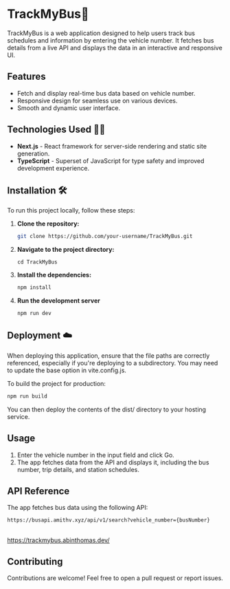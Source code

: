 # TrackMyBus🚌

TrackMyBus is a web application designed to help users track bus schedules and information by entering the vehicle number. It fetches bus details from a live API and displays the data in an interactive and responsive UI.
## Features

- Fetch and display real-time bus data based on vehicle number.
- Responsive design for seamless use on various devices.
- Smooth and dynamic user interface.

## Technologies Used 🧑‍💻

* **Next.js** - React framework for server-side rendering and static site generation.<br>
* **TypeScript** - Superset of JavaScript for type safety and improved development experience.

## Installation 🛠️

To run this project locally, follow these steps:

1. **Clone the repository:**
   ```bash
   git clone https://github.com/your-username/TrackMyBus.git
2. **Navigate to the project directory:**
   ```code
   cd TrackMyBus
3. **Install the dependencies:**
    ```bash
    npm install
4. **Run the development server**
   ```bash
   npm run dev

## Deployment ☁️
When deploying this application, ensure that the file paths are correctly referenced, especially if you're deploying to a subdirectory. You may need to update the base option in vite.config.js.

To build the project for production:
```bash
npm run build
```
You can then deploy the contents of the dist/ directory to your hosting service.
 
## Usage 
1. Enter the vehicle number in the input field and click Go.
2. The app fetches data from the API and displays it, including the bus number, trip details, and station schedules.

## API Reference

The app fetches bus data using the following API:

```bash
https://busapi.amithv.xyz/api/v1/search?vehicle_number={busNumber}
```

##

https://trackmybus.abinthomas.dev/

## Contributing

Contributions are welcome! Feel free to open a pull request or report issues.






